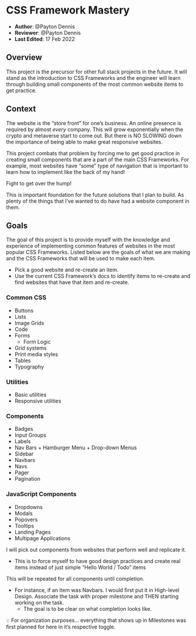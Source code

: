 # CSS Framework Mastery

- **Author**: @Payton Dennis 
- **Reviewer**: @Payton Dennis 
- **Last Edited**: 17 Feb 2022

## Overview
This project is the precursor for other full stack projects in the future. It will stand as the introduction to CSS Frameworks and the engineer will learn through building small components of the most common website items to get practice.

## Context 
The website is the “store front” for one’s business. An online presence is required by almost *every* company. This will grow exponentially when the crypto and metaverse start to come out. But there is NO SLOWING down the importance of being able to make great responsive websites.

This project combats that problem by forcing me to get good practice in creating small components that are a part of the main CSS Frameworks. For example, most websites have “some” type of navigation that is important to learn how to implement like the back of my hand! 

Fight to get over the hump!

This is important foundation for the future solutions that I plan to build. As plenty of the things that I’ve wanted to do have had a website component in them.

## Goals
The goal of this project is to provide myself with the knowledge and experience of implementing common features of websites in the most popular CSS Frameworks. Listed below are the goals of what we are making and the CSS Frameworks that will be used to make each item.

- Pick a good website and re-create an item.
- Use the current CSS Framework’s docs to identify items to re-create and find websites that have that item and re-create.

### Common CSS
- Buttons
- Lists
- Image Grids
- Code
- Forms
    - Form Logic
- Grid systems
- Print media styles
- Tables
- Typography

### Utilities
- Basic utilities
- Responsive utilities

### Components
- Badges
- Input Groups
- Labels
- Nav Bars + Hamburger Menu + Drop-down Menus
- Sidebar
- Navbars
- Navs
- Pager
- Pagination

### JavaScript Components
- Dropdowns
- Modals
- Popovers
- Tooltips
- Landing Pages
- Multipage Applications

I will pick out components from websites that perform well and replicate it.

- This is to force myself to have good design practices and create real items instead of just simple “Hello World / Todo” items

This will be repeated for all components until completion.

- For instance, if an item was Navbars. I would first put it in High-level Design. Associate the task with proper milestone and THEN starting working on the task.
    - The goal is to be clear on what completion looks like.

💡 For organization purposes... everything that shows up in Milestones was first planned for here in it’s respective toggle.